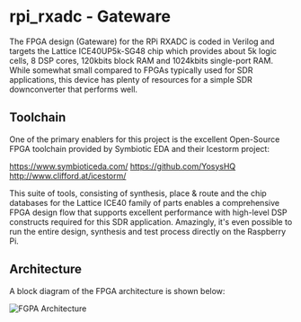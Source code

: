 # rpi_rxadc - Gateware
The FPGA design (Gateware) for the RPi RXADC is coded in Verilog and targets
the Lattice ICE40UP5k-SG48 chip which provides about 5k logic cells, 8 DSP
cores, 120kbits block RAM and 1024kbits single-port RAM. While somewhat small
compared to FPGAs typically used for SDR applications, this device has plenty
of resources for a simple SDR downconverter that performs well.

## Toolchain
One of the primary enablers for this project is the excellent Open-Source
FPGA toolchain provided by Symbiotic EDA and their Icestorm project:

https://www.symbioticeda.com/
https://github.com/YosysHQ
http://www.clifford.at/icestorm/

This suite of tools, consisting of synthesis, place & route and the chip
databases for the Lattice ICE40 family of parts enables a comprehensive FPGA
design flow that supports excellent performance with high-level DSP constructs
required for this SDR application. Amazingly, it's even possible to run the
entire design, synthesis and test process directly on the Raspberry Pi.

## Architecture
A block diagram of the FPGA architecture is shown below:

![FGPA Architecture](https://github.com/emeb/rpi_rxadc/blob/master/documents/fpga_0.png)
